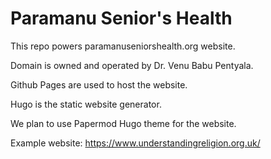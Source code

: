 # Paramanu Senior's Health

This repo powers paramanuseniorshealth.org website. 

Domain is owned and operated by Dr. Venu Babu Pentyala.

Github Pages are used to host the website. 

Hugo is the static website generator. 

We plan to use Papermod Hugo theme for the website. 

Example website: https://www.understandingreligion.org.uk/
